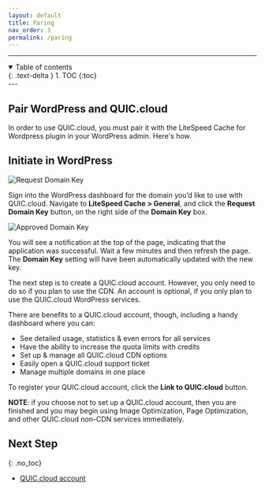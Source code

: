```yaml
---
layout: default
title: Paring
nav_order: 3
permalink: /paring
---
```


---
<details open markdown="block">
  <summary>
    Table of contents
  </summary>
  {: .text-delta }
1. TOC
{:toc}

</details>
---

## Pair WordPress and QUIC.cloud



In order to use QUIC.cloud, you must pair it with the LiteSpeed Cache for Wordpress plugin in your WordPress admin. Here's how.

Initiate in WordPress
---------------------

![Request Domain Key](https://quic.cloud/wp-content/uploads/2020/08/General-Settings.png)

Sign into the WordPress dashboard for the domain you’d like to use with QUIC.cloud. Navigate to **LiteSpeed Cache > General**, and click the **Request Domain Key** button, on the right side of the **Domain Key** box.

![Approved Domain Key](https://quic.cloud/wp-content/uploads/2020/08/Approved-Domain-Key.png)

You will see a notification at the top of the page, indicating that the application was successful. Wait a few minutes and then refresh the page. The **Domain Key** setting will have been automatically updated with the new key.

The next step is to create a QUIC.cloud account. However, you only need to do so if you plan to use the CDN. An account is optional, if you only plan to use the QUIC.cloud WordPress services.

There are benefits to a QUIC.cloud account, though, including a handy dashboard where you can:

*   See detailed usage, statistics & even errors for all services
*   Have the ability to increase the quota limits with credits
*   Set up & manage all QUIC.cloud CDN options
*   Easily open a QUIC.cloud support ticket
*   Manage multiple domains in one place

To register your QUIC.cloud account, click the **Link to QUIC.cloud** button.

**NOTE**: if you choose not to set up a QUIC.cloud account, then you are finished and you may begin using Image Optimization, Page Optimization, and other QUIC.cloud non-CDN services immediately.

## Next Step
{: .no_toc} 

- [QUIC.cloud account](/account)